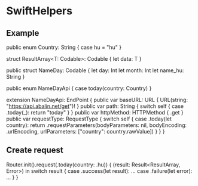 # SwiftHelpers

## Example

public enum Country: String {
    case hu = "hu"
}

struct ResultArray<T: Codable>: Codable {
    let data: T
}

public struct NameDay: Codable {
    let day: Int
    let month: Int
	let name_hu: String
}

public enum NameDayApi {
    case today(country: Country)
}

extension NameDayApi: EndPoint {
    public var baseURL: URL { URL(string: "https://api.abalin.net/get")! }
    public var path: String {
        switch self {
        case .today(_): return "today"
        }
    }
    public var httpMethod: HTTPMethod { .get }
    public var requestType: RequestType {
        switch self {
		case .today(let country): return .requestParameters(bodyParameters: nil, bodyEncoding: .urlEncoding, urlParameters: ["country": country.rawValue])
        }
    }
}

## Create request

Router<NameDayApi>.init().request(.today(country: .hu)) { (result: Result<ResultArray<NameDay>, Error>) in
	switch result {
		case .success(let result): ...
		case .failure(let error): ...
	}
}


